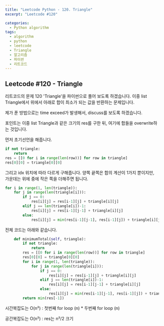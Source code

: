 ```yaml
---
title: "Leetcode Python - 120. Triangle"
excerpt: "Leetcode #120"

categories:
  - Python algorithm
tags:
  - algorithm
  - python
  - leetcode
  - Triangle
  - 알고리즘
  - 파이썬
  - 리트코드
---
```


## Leetcode #120 - Triangle
리트코드의 문제 120 'Triangle'을 파이썬으로 풀어 보도록 하겠습니다. 
이중 list Triangle에서 위에서 아래로 합이 최소가 되는 값을 반환하는 문제입니다.

제가 푼 방법으로는 time exceed가 발생해서, discuss를 보도록 하겠습니다.

포인트는 이중 list Triangle과 같은 크기의 res를 구한 뒤,
여기에 합들을 overwrite하는 것입니다.

먼저 초기선언을 해줍니다.
```python
if not triangle:
    return 
res = [[0 for i in range(len(row))] for row in triangle]
res[0][0] = triangle[0][0]
```

그리고 idx 위치에 따라 다르게 구해줍니다. 
양쪽 끝쪽은 합의 계산이 1가지 뿐이지만, 가운데는 위에 중에 작은 쪽을 더해주면 됩니다.
```python
for i in range(1, len(triangle)):
    for j in range(len(triangle[i])):
        if j == 0:
            res[i][j] = res[i-1][j] + triangle[i][j]
        elif j == len(triangle[i])-1:
            res[i][j] = res[i-1][j-1] + triangle[i][j]
        else:
            res[i][j] = min(res[i-1][j-1], res[i-1][j]) + triangle[i][j]
```

전체 코드는 아래와 같습니다.
```python
    def minimumTotal(self, triangle):
        if not triangle:
            return 
        res = [[0 for i in range(len(row))] for row in triangle]
        res[0][0] = triangle[0][0]
        for i in range(1, len(triangle)):
            for j in range(len(triangle[i])):
                if j == 0:
                    res[i][j] = res[i-1][j] + triangle[i][j]
                elif j == len(triangle[i])-1:
                    res[i][j] = res[i-1][j-1] + triangle[i][j]
                else:
                    res[i][j] = min(res[i-1][j-1], res[i-1][j]) + triangle[i][j]
        return min(res[-1])

```


시간복잡도는 O(n²) : 첫번째 for loop (n) * 두번째 for loop (n)

공간복잡도는 O(n²) : res는 n²/2 크기
